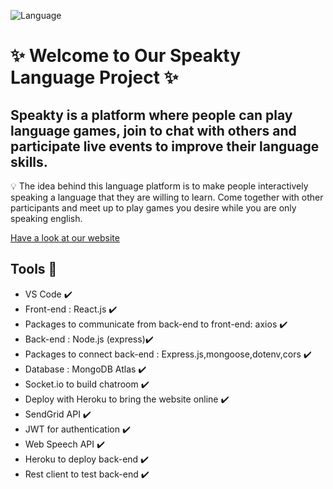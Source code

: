 ![Language](client/public/images/logo_size.jpg)


# ✨ Welcome to Our Speakty Language Project ✨


## Speakty is a platform where people can play language games, join to chat with others and participate live events to improve their language skills.

💡 The idea behind this language platform is to make people interactively speaking a language that they are willing to learn. 
Come together with other participants and meet up to play games you desire while you are only speaking english.


[Have a look at our website ](https://speakty.netlify.app/)

## Tools 🔧
* VS Code ✔️
* Front-end : React.js  ✔️
* Packages to communicate from back-end to front-end: axios ✔️
* Back-end : Node.js (express)✔️
* Packages to connect back-end : Express.js,mongoose,dotenv,cors ✔️
* Database : MongoDB  Atlas ✔️
* Socket.io to build chatroom ✔️
* Deploy with Heroku to bring the website online ✔️
* SendGrid API ✔️
* JWT for authentication ✔️
* Web Speech API ✔️
* Heroku to deploy back-end ✔️
* Rest client to test back-end ✔️



